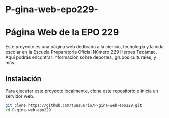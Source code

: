 # P-gina-web-epo229-
# Página Web de la EPO 229
Este proyecto es una página web dedicada a la ciencia, tecnología y la vida escolar en la Escuela Preparatoria Oficial Número 229 Héroes Tecámac. Aquí podrás encontrar información sobre deportes, grupos culturales, y más.
## Instalación
Para ejecutar este proyecto localmente, clona este repositorio e inicia un servidor web.

```bash
git clone https://github.com/tuusuario/P-gina-web-epo229.git
cd P-gina-web-epo229
